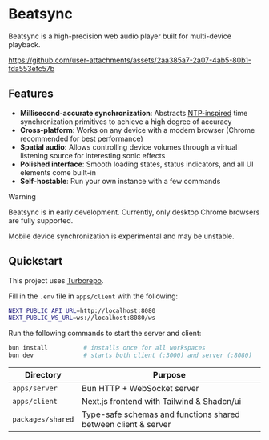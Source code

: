# Beatsync

Beatsync is a high-precision web audio player built for multi-device playback.

https://github.com/user-attachments/assets/2aa385a7-2a07-4ab5-80b1-fda553efc57b

## Features

- **Millisecond-accurate synchronization**: Abstracts [NTP-inspired](https://en.wikipedia.org/wiki/Network_Time_Protocol) time synchronization primitives to achieve a high degree of accuracy
- **Cross-platform**: Works on any device with a modern browser (Chrome recommended for best performance)
- **Spatial audio:** Allows controlling device volumes through a virtual listening source for interesting sonic effects
- **Polished interface**: Smooth loading states, status indicators, and all UI elements come built-in
- **Self-hostable**: Run your own instance with a few commands


> [!WARNING]
> Beatsync is in early development. Currently, only desktop Chrome browsers are fully supported.
>
> Mobile device synchronization is experimental and may be unstable.

## Quickstart

This project uses [Turborepo](https://turbo.build/repo).

Fill in the `.env` file in `apps/client` with the following:

```sh
NEXT_PUBLIC_API_URL=http://localhost:8080
NEXT_PUBLIC_WS_URL=ws://localhost:8080/ws
```

Run the following commands to start the server and client:

```sh
bun install          # installs once for all workspaces
bun dev              # starts both client (:3000) and server (:8080)
```

| Directory         | Purpose                                                        |
| ----------------- | -------------------------------------------------------------- |
| `apps/server`     | Bun HTTP + WebSocket server                                    |
| `apps/client`     | Next.js frontend with Tailwind & Shadcn/ui                     |
| `packages/shared` | Type-safe schemas and functions shared between client & server |

